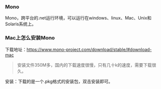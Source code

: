 ### Mono

Mono，跨平台的.net运行环境，可以运行在windows、linux、Mac、Unix和Solaris系统上。

### Mac上怎么安装Mono

下载地址：https://www.mono-project.com/download/stable/#download-mac

> 安装文件350M多，国内的下载速度很慢，只有几十k的速度，需要下载很久。

安装：下载的是一个.pkg格式的安装包，双击安装即可。